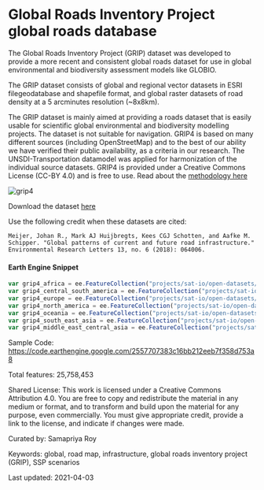 # Global Roads Inventory Project global roads database

The Global Roads Inventory Project (GRIP) dataset was developed to provide a more recent and consistent global roads dataset for use in global environmental and biodiversity assessment models like GLOBIO.

The GRIP dataset consists of global and regional vector datasets in ESRI filegeodatabase and shapefile format, and global raster datasets of road density at a 5 arcminutes resolution (~8x8km).

The GRIP dataset is mainly aimed at providing a roads dataset that is easily usable for scientific global environmental and biodiversity modelling projects. The dataset is not suitable for navigation. GRIP4 is based on many different sources (including OpenStreetMap) and to the best of our ability we have verified their public availability, as a criteria in our research. The UNSDI-Transportation datamodel was applied for harmonization of the individual source datasets. GRIP4 is provided under a Creative Commons License (CC-BY 4.0) and is free to use. Read about the [methodology here](https://iopscience.iop.org/article/10.1088/1748-9326/aabd42)

![grip4](https://user-images.githubusercontent.com/6677629/113480809-e3d11f80-945b-11eb-8ac8-ccfd79de11be.gif)

Download the dataset [here](https://www.globio.info/download-grip-dataset)

Use the following credit when these datasets are cited:

```
Meijer, Johan R., Mark AJ Huijbregts, Kees CGJ Schotten, and Aafke M. Schipper. "Global patterns of current and future road infrastructure." Environmental Research Letters 13, no. 6 (2018): 064006.
```

#### Earth Engine Snippet

```js
var grip4_africa = ee.FeatureCollection("projects/sat-io/open-datasets/GRIP4/Africa");
var grip4_central_south_america = ee.FeatureCollection("projects/sat-io/open-datasets/GRIP4/Central-South-America");
var grip4_europe = ee.FeatureCollection("projects/sat-io/open-datasets/GRIP4/Europe");
var grip4_north_america = ee.FeatureCollection("projects/sat-io/open-datasets/GRIP4/North-America");
var grip4_oceania = ee.FeatureCollection("projects/sat-io/open-datasets/GRIP4/Oceania");
var grip4_south_east_asia = ee.FeatureCollection("projects/sat-io/open-datasets/GRIP4/South-East-Asia");
var grip4_middle_east_central_asia = ee.FeatureCollection("projects/sat-io/open-datasets/GRIP4/Middle-East-Central-Asia");
```

Sample Code: https://code.earthengine.google.com/2557707383c16bb212eeb7f358d753a8

Total features: 25,758,453

Shared License:
This work is licensed under a Creative Commons Attribution 4.0. You are free to copy and redistribute the material in any medium or format, and to transform and build upon the material for any purpose, even commercially. You must give appropriate credit, provide a link to the license, and indicate if changes were made.

Curated by: Samapriya Roy

Keywords: global, road map, infrastructure, global roads inventory project (GRIP), SSP scenarios

Last updated: 2021-04-03
